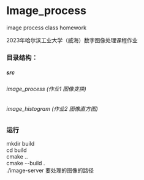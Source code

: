 # Image_process
image process class homework

2023年哈尔滨工业大学（威海）数字图像处理课程作业

### 目录结构：
##### src
###### image_process (作业1 图像变换)
###### image_histogram (作业2 图像直方图)

### 运行
mkdir build  
cd build  
cmake ..  
cmake --build .  
./image-server 要处理的图像的路径  
